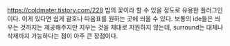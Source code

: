 https://coldmater.tistory.com/228
빔의 꽃이라 할 수 있을 정도로 유용한 플러그인이다.
이게 있다면 쉽게 괄호나 따옴표를 원하는 곳에 씌울 수 있다. 보통의 ide들은 씌우는 것까지는 제공해주지만 지우는 것을 제대로 지원하지 않는데, surround는 대체나 삭제까지 가능하다는 점이 아주 큰 장점이다.